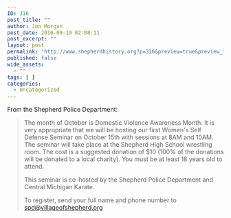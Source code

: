 ```yaml
---
ID: 316
post_title: ""
author: Jon Morgan
post_date: 2016-09-19 02:08:11
post_excerpt: ""
layout: post
permalink: 'http://www.shepherdhistory.org?p=316&preview=true&preview_id=316'
published: false
wide_assets:
  - ""
tags: [ ]
categories:
  - Uncategorized
---
```

From the Shepherd Police Department:
<blockquote>The month of October is Domestic Violence Awareness Month. It is very appropriate that we will be hosting our first Women's Self Defense Seminar on October 15th with sessions at 8AM and 10AM. The seminar will take place at the Shepherd High School wrestling room. The cost is a suggested donation of $10 (100% of the donations will be donated to a local charity). You must be at least 18 years old to attend.

This seminar is co-hosted by the Shepherd Police Department and Central Michigan Karate.

To register, send your full name and phone number to spd@villageofshepherd.org</blockquote>